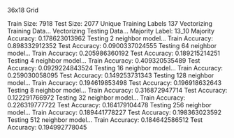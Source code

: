36x18 Grid

Train Size: 7918
Test Size: 2077
Unique Training Labels 137
Vectorizing Training Data...
Vectorizing Testing Data...
Majority Label: 13_10
Majority Accuracy: 0.178623013962
Testing 2 neighbor model...
Train Accuracy: 0.898332912352
Test Accuracy: 0.0900337024555
Testing 64 neighbor model...
Train Accuracy: 0.205986360192
Test Accuracy: 0.189215214251
Testing 4 neighbor model...
Train Accuracy: 0.409320535489
Test Accuracy: 0.0929224843524
Testing 16 neighbor model...
Train Accuracy: 0.259030058095
Test Accuracy: 0.149253731343
Testing 128 neighbor model...
Train Accuracy: 0.194619853498
Test Accuracy: 0.196918632643
Testing 8 neighbor model...
Train Accuracy: 0.316872947714
Test Accuracy: 0.122291766972
Testing 32 neighbor model...
Train Accuracy: 0.226319777722
Test Accuracy: 0.164179104478
Testing 256 neighbor model...
Train Accuracy: 0.189441778227
Test Accuracy: 0.198363023592
Testing 512 neighbor model...
Train Accuracy: 0.184642586512
Test Accuracy: 0.194992778045